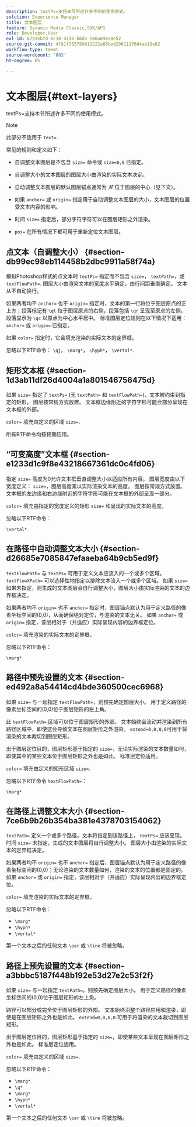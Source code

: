 ```yaml
---
description: textPs=支持本节所述许多不同的使用模式。
solution: Experience Manager
title: 文本图层
feature: Dynamic Media Classic,SDK/API
role: Developer,User
exl-id: 6793eb7d-6c10-4136-b6d4-186a698a8e52
source-git-commit: 4f81f755789613222a66bed2961117604ae19e62
workflow-type: tm+mt
source-wordcount: '883'
ht-degree: 0%

---
```


# 文本图层{#text-layers}

textPs=支持本节所述许多不同的使用模式。

>[!NOTE]
>
>此部分不适用于 `text=`.

常见的规则和定义如下：

* 自调整文本图层是不包含 `size=` 命令或 `size=0,0` 已指定。

* 自调整大小的文本图层的图层大小由渲染的实际文本决定。
* 自动调整文本图层的默认图层锚点通常为 *非* 位于图层的中心（见下文）。
* 如果 `anchor=` 或 `origin=` 指定用于自动调整文本图层的大小，文本图层的位置受文本内容的影响。

* 时间 `size=` 指定后，部分字符字符可以在图层矩形之外渲染。
* `pos=` 在所有情况下都可用于重新定位文本图层。

## 点文本（自调整大小） {#section-db99ec98eb114458b2dbc9911a58f74a}

模拟Photoshop样式的点文本时 `textPs=` 指定而不包含 `size=`， `textPath=`，或 `textFlowPath=`. 图层大小由渲染文本的宽度水平确定，由行间距垂直确定。 文本从不自动换行。

如果两者均不 `anchor=` 也不 `origin=` 指定时，文本的第一行将位于图层原点的正上方；段落标记有 `\ql` 位于图层原点的右侧，段落包括 `\qr` 呈现至原点的左侧，段落显示为 `\qc` 以原点为中心水平居中。 标准图层定位规则在以下情况下适用： `anchor=` 或 `origin=` 已指定。

如果 `color=` 指定时，它会填充渲染的实际文本的定界框。

忽略以下RTF命令： `\qj`， `\marg*`， `\hyph*`， `\vertal*`.

## 矩形文本框 {#section-1d3ab11df26d4004a1a801546756475d}

如果 `size=` 指定了 `textPs=` (无 `textPath=` 和 `textFlowPath=`)，文本被约束到指定的矩形。 图层按常规方式放置。 文本框边缘附近的字符字形可能会部分呈现在文本框的外部。

`color=` 填充由定义的区域 `size=`.

所有RTF命令均按预期应用。

## “可变高度”文本框 {#section-e1233d1c9f8e43218667361dc0c4fd06}

指定 `size=` 高度为0允许文本框垂直调整大小以适应所有内容。 图层宽度由以下宽度定义： `size=`，图层高度乘以实际渲染文本的高度。 图层按常规方式放置。 文本框的左边缘和右边缘附近的字符字形可能在文本框的外部呈现一部分。

`color=` 填充由指定的宽度定义的矩形 `size=` 和呈现的实际文本的高度。

忽略以下RTF命令：

`\vertal*`

## 在路径中自动调整文本大小 {#section-d26685e7085847efaaeba64b9cb5ed9f}

`textFlowPath=` 与 `textPs=` 可用于定义文本应流入的一个或多个区域。 `textFlowXPath=` 可以选择性地指定以排除文本流入一个或多个区域。 如果 `size=` 如果未指定，则生成的文本图层会自行调整大小，图层大小由实际渲染的文本的边界框决定。

如果两者均不 `origin=` 也不 `anchor=` 指定时，图层锚点默认为用于定义路径的像素坐标空间的(0,0)，从而确保绝对定位，与渲染的文本无关。 如果 `anchor=` 或 `origin=` 指定，该层相对于（并适应）实际呈现内容的边界框定位。

`color=` 填充渲染的实际文本的定界框。

忽略以下RTF命令：

`\marg*`

## 路径中预先设置的文本 {#section-ed492a8a54414cd4bde360500cec6968}

如果 `size=` 与一起指定 `textFlowPath=`，则预先确定图层大小。 用于定义路径的像素坐标空间的(0,0)位于图层矩形的左上角。

此 `textFlowPath=` 区域可以位于图层矩形的外部。 文本始终会流动并渲染到所有路径区域中，即使这会导致文本在图层矩形之外渲染。 `extend=0,0,0,0`可用于将渲染的文本裁切到图层矩形。

出于图层定位目的，图层矩形基于指定的 `size=`，无论实际渲染的文本数量如何，即使其中的某些文本位于图层矩形之外也是如此。 标准层定位适用。

`color=` 填充由定义的矩形区域 `size=`.

忽略以下RTF命令 `textFlowPath=`：

`\marg*`

## 在路径上调整文本大小 {#section-7ce6b9b26b354ba381e4378703154062}

`textPath=` 定义一个或多个路径，文本将指定到该路径上， `textPs=` 应该呈现。 时间 `size=` 未指定，生成的文本图层将自行调整大小。 图层大小由渲染的实际文本的定界框决定。

如果两者均不 `origin=` 也不 `anchor=` 指定后，图层锚点默认为用于定义路径的像素坐标空间的(0,0)；无论渲染的文本数量如何，渲染的文本的位置都是固定的。 如果 `anchor=` 或 `origin=` 指定，该层相对于（并适应）实际呈现内容的边界框定位。

`color=` 填充渲染的实际文本的定界框。

忽略以下RTF命令：

* `\marg*`
* `\hyph*`
* `\vertal*`

第一个文本之后的任何文本 `\par` 或 `\line` 将被忽略。

## 路径上预先设置的文本 {#section-a3bbbc5187f448b192e53d27e2c53f2f}

如果 `size=` 与一起指定 `textPath=`，则预先确定图层大小。 用于定义路径的像素坐标空间的(0,0)位于图层矩形的左上角。

路径可以部分或完全位于图层矩形的外部。 文本始终沿整个路径应用和渲染，即使是在图层矩形之外也是如此。 `extend=0,0,0,0` 可用于将渲染的文本裁切到图层矩形。

出于图层定位目的，图层矩形基于指定的 `size=`，即使某些文本呈现在图层矩形之外也是如此。 标准层定位适用。

`color=` 填充由定义的区域 `size=`.

忽略以下RTF命令：

* `\marg*`
* `\q*`
* `\marg*`
* `\hyph*`
* `\vertal*`

第一个文本之后的任何文本 `\par` 或 `\line` 将被忽略。
